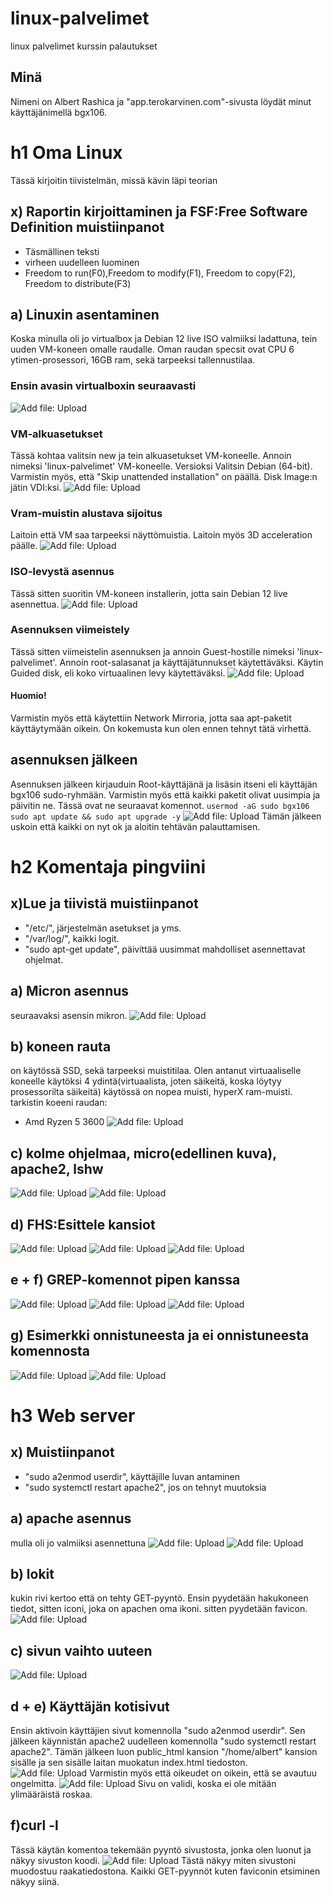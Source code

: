# linux-palvelimet
linux palvelimet kurssin palautukset
## Minä
Nimeni on Albert Rashica ja "app.terokarvinen.com"-sivusta löydät minut käyttäjänimellä bgx106.

# h1 Oma Linux
Tässä kirjoitin tiivistelmän, missä kävin läpi teorian
## x) Raportin kirjoittaminen ja FSF:Free Software Definition muistiinpanot
- Täsmällinen teksti
- virheen uudelleen luominen
- Freedom to run(F0),Freedom to modify(F1), Freedom to copy(F2), Freedom to distribute(F3)

## a) Linuxin asentaminen
Koska minulla oli jo virtualbox ja Debian 12 live ISO valmiiksi ladattuna, tein uuden VM-koneen omalle raudalle.
Oman raudan specsit ovat CPU 6 ytimen-prosessori, 16GB ram, sekä tarpeeksi tallennustilaa.

### Ensin avasin virtualboxin seuraavasti
![Add file: Upload](virtualbox-avaus.png)
### VM-alkuasetukset
Tässä kohtaa valitsin new ja tein alkuasetukset VM-koneelle. Annoin nimeksi 'linux-palvelimet' VM-koneelle. Versioksi Valitsin Debian (64-bit). Varmistin myös, että "Skip unattended installation" on päällä. Disk Image:n jätin VDI:ksi.
![Add file: Upload](virtualbox-alkuasetukset.png)
### Vram-muistin alustava sijoitus
Laitoin että VM saa tarpeeksi näyttömuistia. Laitoin myös 3D acceleration päälle.
![Add file: Upload](virtualbox-nayttomuisti.png)

### ISO-levystä asennus
Tässä sitten suoritin VM-koneen installerin, jotta sain Debian 12 live asennettua.
![Add file: Upload](virtualbox-iso-installer.png)
### Asennuksen viimeistely
Tässä sitten viimeistelin asennuksen ja annoin Guest-hostille nimeksi 'linux-palvelimet'. Annoin root-salasanat ja käyttäjätunnukset käytettäväksi. Käytin Guided disk, eli koko virtuaalinen levy käytettäväksi.
![Add file: Upload](virtualbox-viimeistely.png)
#### Huomio!
Varmistin myös että käytettiin Network Mirroria, jotta saa apt-paketit käyttäytymään oikein. On kokemusta kun olen ennen tehnyt tätä virhettä.

## asennuksen jälkeen
Asennuksen jälkeen kirjauduin Root-käyttäjänä ja lisäsin itseni eli käyttäjän bgx106 sudo-ryhmään. Varmistin myös että kaikki paketit olivat uusimpia ja päivitin ne. Tässä ovat ne seuraavat komennot.
```usermod -aG sudo bgx106```
```sudo apt update && sudo apt upgrade -y```
![Add file: Upload](debian12-sudo-usermod.png)
Tämän jälkeen uskoin että kaikki on nyt ok ja aloitin tehtävän palauttamisen.


# h2 Komentaja pingviini
## x)Lue ja tiivistä muistiinpanot
 - "/etc/", järjestelmän asetukset ja yms.
 - "/var/log/", kaikki logit.
 - "sudo apt-get update", päivittää uusimmat mahdolliset asennettavat ohjelmat.
## a) Micron asennus
seuraavaksi asensin mikron.
![Add file: Upload](mikron-asennus.png)
## b) koneen rauta
on käytössä SSD, sekä tarpeeksi muistitilaa. Olen antanut virtuaaliselle koneelle käytöksi 4 ydintä(virtuaalista, joten säikeitä, koska löytyy prosessorilta säikeitä)
käytössä on nopea muisti, hyperX ram-muisti.
tarkistin koeeni raudan:
- Amd Ryzen 5 3600
![Add file: Upload](koneen-rauta.png)
## c) kolme ohjelmaa, micro(edellinen kuva), apache2, lshw
![Add file: Upload](apache2-asennus.png)
![Add file: Upload](lshw-asennus.png)
## d) FHS:Esittele kansiot
![Add file: Upload](important-directories-osa-1.png)
![Add file: Upload](etc-kansio.png)
![Add file: Upload](kansiot-loput.png)
## e + f) GREP-komennot pipen kanssa
![Add file: Upload](grep-log.png)
![Add file: Upload](grep-banana.png)
![Add file: Upload](grep-r.png)
## g) Esimerkki onnistuneesta ja ei onnistuneesta komennosta
![Add file: Upload](ei-onnistunut.png)
![Add file: Upload](onnistunut.png)


# h3 Web server
## x) Muistiinpanot
- "sudo a2enmod userdir", käyttäjille luvan antaminen
- "sudo systemctl restart apache2", jos on tehnyt muutoksia
## a) apache asennus
mulla oli jo valmiiksi asennettuna
![Add file: Upload](apache2-asennus.png)
![Add file: Upload](apache2-sivu.png)
## b) lokit
kukin rivi kertoo että on tehty GET-pyyntö. Ensin pyydetään hakukoneen tiedot, sitten iconi, joka on apachen oma ikoni. sitten pyydetään favicon.
![Add file: Upload](lokit.png)
## c) sivun vaihto uuteen
![Add file: Upload](sivun-vaihto.png)

## d + e) Käyttäjän kotisivut
Ensin aktivoin käyttäjien sivut komennolla "sudo a2enmod userdir".
Sen jälkeen käynnistän apache2 uudelleen komennolla "sudo systemctl restart apache2".
Tämän jälkeen luon public_html kansion "/home/albert" kansion sisälle ja sen sisälle laitan muokatun index.html tiedoston.
![Add file: Upload](user-website.png)
Varmistin myös että oikeudet on oikein, että se avautuu ongelmitta.
![Add file: Upload](sivu-oikeudet.png)
Sivu on validi, koska ei ole mitään ylimääräistä roskaa.
## f)curl -l
Tässä käytän komentoa tekemään pyyntö sivustosta, jonka olen luonut ja näkyy sivuston koodi.
![Add file: Upload](curl-l.png)
Tästä näkyy miten sivustoni muodostuu raakatiedostona. Kaikki GET-pyynnöt kuten faviconin etsiminen näkyy siinä.

